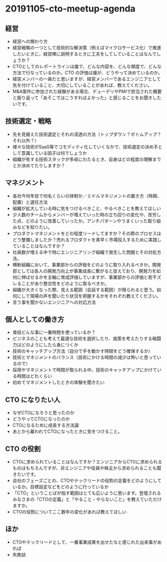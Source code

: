 # 20191105-cto-meetup-agenda

## 経営

- 経営への関わり方
- 経営戦略の一つとして技術的な解決策（例えばマイクロサービス化）で推進したいときに、経営陣に説明するときに工夫をしてしていることはなんでしょうか？
- CTOとしてのレポートラインは誰で、どんな内容を、どんな頻度で、どんな方法で行なっているのか。CTO の評価は誰が、どうやって決めているのか。
- 経営メンバーの一員だと思いますが、経営メンバーであるエンジニアとして気を付けていること、大切にしていることがあれば、教えてください。
- M&A案件に参加された経験がある場合、デューデリやPMIで担当された概要と振り返って「あそこではこうすればよかった」と感じることをお聞きしたいです。

## 技術選定・戦略

- 先を見据えた技術選定とそれの浸透の方法（トップダウン？ボトムアップ？それ以外？）
- 様々な技術がSaaS等でコモディティ化していくなかで、技術選定の決め手として意識している因子は何でしょうか
- 組織が有する技術スタックが多岐にわたるとき、自身はどの程度の理解までとか決めてたりしますか？

## マネジメント

- 各社今何年目で何名くらいの体制か／ミドルマネジメントの置き方（時期、配置）と選任方法
- 組織が拡大している時に気をつけるべきこと、やるべきことを教えてほしい
- 少人数のチームからメンバーが増えていった時の立ち回りの変化や、苦労した点、どのように改善していったか。アンチパターンやうまくいった取り組みなどを知りたい。
- プロダクトマネジメントをどの程度リードしてますか？その際のプロセスはどう整備しましたか？売れるプロダクトを素早く市場投入するために実践していることはなんですか？
- 社員数が増える中で特にエンジニアリング組織で発生した問題とその対処方法。
- 横断組織において、事業部からの評価をどのように取り入れるべきか。開発部としては各人の開発力向上が事業成長に繋がると捉えており、開発力を如何に伸ばせるかを主軸に育成評価していますが、事業部からの評価と若干ズレることがあり整合性をどのように取るべきか。
- 組織が大きくなった際、見える範囲（会話する範囲）が限られると思う。如何にして現場の声を聞いたり状況を把握するかをそれぞれ教えてください。
- 言う事を聞かないエンジニアへの対応方法

## 個人としての働き方

- 普段どんな事に一番時間を使っているか？
- ビジネスのことも考えて最適な技術を選択したり、施策を考えたりする戦闘力はどのようにしたら身につくか
- 技術のキャッチアップ方法（自分で手を動かす時間をどう確保するか）
- 技術とマネジメントのバランス（技術にかける時間の減少は怖いと思っているので）
- 採用やマネジメントで時間が取られる中、技術のキャッチアップにかけている時間はどれくらい
- 初めてマネジメントしたときの体験を聞きたい

## CTO になりたい人

- なぜCTOになろうと思ったのか
- どうやってCTOになったのか
- CTOになるために成長する方法論
- あとから雇われてCTOになったときに気をつけること。

## CTO の役割

- CTOに求められていることはなんですか？エンジニアからCTOに求められるものはもちろんですが、非エンジニアや役員や株主から求められることも聞きたいです。
- 会社のフェーズごとの、CTOやテックリードの役割の定義をどのようにしているか。目標設定などをどのように行っているか
- 「CTO」ということばが指す範囲はとても広いように思います。登壇されるみなさまの「CTOの定義」と「やること・やらないこと」を教えていただけますか。
- CTOの役割についてここ数年の変化があれば教えてほしい

## ほか

- CTOやテックリードとして、一番事業成果を出せたなと感じれた出来事があれば
- 失敗談
